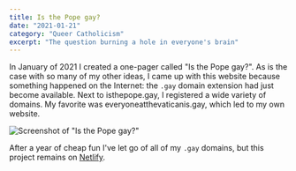 ```yaml
---
title: Is the Pope gay?
date: "2021-01-21"
category: "Queer Catholicism"
excerpt: "The question burning a hole in everyone's brain"
---
```

In January of 2021 I created a one-pager called "Is the Pope gay?". As is the case with so many of my other ideas, I came up with this website because something happened on the Internet: the `.gay` domain extension had just become available. Next to isthepope.gay, I registered a wide variety of domains. My favorite was everyoneatthevaticanis.gay, which led to my own website.

![Screenshot of "Is the Pope gay?"](https://res.cloudinary.com/dbi2zounq/image/upload/c_scale,w_1125/v1649237507/Digital%20notes/sideproject_is-the-pope-gay-full_vuqs9x.png)

After a year of cheap fun I've let go of all of my `.gay` domains, but this project remains on [Netlify](https://isthepopegay.netlify.app/).